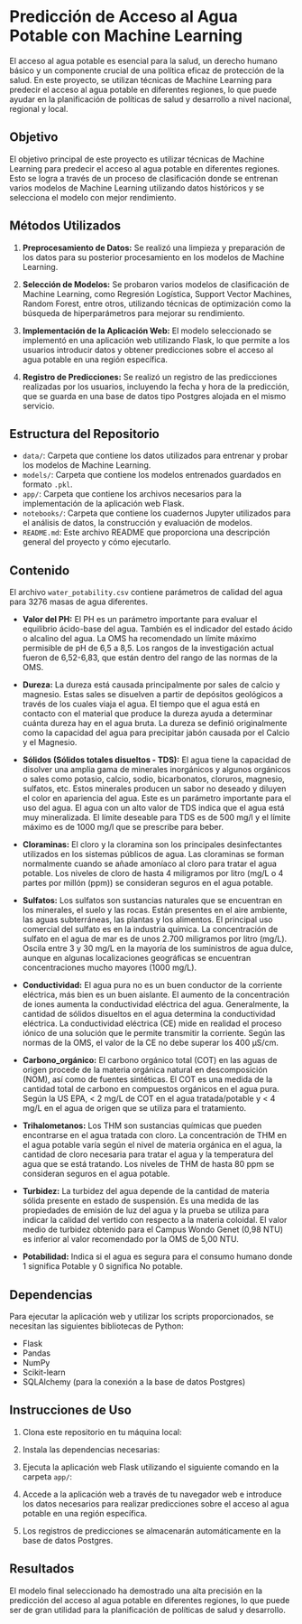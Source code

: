 # Predicción de Acceso al Agua Potable con Machine Learning

El acceso al agua potable es esencial para la salud, un derecho humano básico y un componente crucial de una política eficaz de protección de la salud. En este proyecto, se utilizan técnicas de Machine Learning para predecir el acceso al agua potable en diferentes regiones, lo que puede ayudar en la planificación de políticas de salud y desarrollo a nivel nacional, regional y local.

## Objetivo

El objetivo principal de este proyecto es utilizar técnicas de Machine Learning para predecir el acceso al agua potable en diferentes regiones. Esto se logra a través de un proceso de clasificación donde se entrenan varios modelos de Machine Learning utilizando datos históricos y se selecciona el modelo con mejor rendimiento.

## Métodos Utilizados

1. **Preprocesamiento de Datos:** Se realizó una limpieza y preparación de los datos para su posterior procesamiento en los modelos de Machine Learning.

2. **Selección de Modelos:** Se probaron varios modelos de clasificación de Machine Learning, como Regresión Logística, Support Vector Machines, Random Forest, entre otros, utilizando técnicas de optimización como la búsqueda de hiperparámetros para mejorar su rendimiento.

3. **Implementación de la Aplicación Web:** El modelo seleccionado se implementó en una aplicación web utilizando Flask, lo que permite a los usuarios introducir datos y obtener predicciones sobre el acceso al agua potable en una región específica.

4. **Registro de Predicciones:** Se realizó un registro de las predicciones realizadas por los usuarios, incluyendo la fecha y hora de la predicción, que se guarda en una base de datos tipo Postgres alojada en el mismo servicio.

## Estructura del Repositorio

- `data/`: Carpeta que contiene los datos utilizados para entrenar y probar los modelos de Machine Learning.
- `models/`: Carpeta que contiene los modelos entrenados guardados en formato `.pkl`.
- `app/`: Carpeta que contiene los archivos necesarios para la implementación de la aplicación web Flask.
- `notebooks/`: Carpeta que contiene los cuadernos Jupyter utilizados para el análisis de datos, la construcción y evaluación de modelos.
- `README.md`: Este archivo README que proporciona una descripción general del proyecto y cómo ejecutarlo.

## Contenido

El archivo `water_potability.csv` contiene parámetros de calidad del agua para 3276 masas de agua diferentes.

- **Valor del PH:** El PH es un parámetro importante para evaluar el equilibrio ácido-base del agua. También es el indicador del estado ácido o alcalino del agua. La OMS ha recomendado un límite máximo permisible de pH de 6,5 a 8,5. Los rangos de la investigación actual fueron de 6,52-6,83, que están dentro del rango de las normas de la OMS.

- **Dureza:** La dureza está causada principalmente por sales de calcio y magnesio. Estas sales se disuelven a partir de depósitos geológicos a través de los cuales viaja el agua. El tiempo que el agua está en contacto con el material que produce la dureza ayuda a determinar cuánta dureza hay en el agua bruta. La dureza se definió originalmente como la capacidad del agua para precipitar jabón causada por el Calcio y el Magnesio.

- **Sólidos (Sólidos totales disueltos - TDS):** El agua tiene la capacidad de disolver una amplia gama de minerales inorgánicos y algunos orgánicos o sales como potasio, calcio, sodio, bicarbonatos, cloruros, magnesio, sulfatos, etc. Estos minerales producen un sabor no deseado y diluyen el color en apariencia del agua. Este es un parámetro importante para el uso del agua. El agua con un alto valor de TDS indica que el agua está muy mineralizada. El límite deseable para TDS es de 500 mg/l y el límite máximo es de 1000 mg/l que se prescribe para beber.

- **Cloraminas:** El cloro y la cloramina son los principales desinfectantes utilizados en los sistemas públicos de agua. Las cloraminas se forman normalmente cuando se añade amoníaco al cloro para tratar el agua potable. Los niveles de cloro de hasta 4 miligramos por litro (mg/L o 4 partes por millón (ppm)) se consideran seguros en el agua potable.

- **Sulfatos:** Los sulfatos son sustancias naturales que se encuentran en los minerales, el suelo y las rocas. Están presentes en el aire ambiente, las aguas subterráneas, las plantas y los alimentos. El principal uso comercial del sulfato es en la industria química. La concentración de sulfato en el agua de mar es de unos 2.700 miligramos por litro (mg/L). Oscila entre 3 y 30 mg/L en la mayoría de los suministros de agua dulce, aunque en algunas localizaciones geográficas se encuentran concentraciones mucho mayores (1000 mg/L).

- **Conductividad:** El agua pura no es un buen conductor de la corriente eléctrica, más bien es un buen aislante. El aumento de la concentración de iones aumenta la conductividad eléctrica del agua. Generalmente, la cantidad de sólidos disueltos en el agua determina la conductividad eléctrica. La conductividad eléctrica (CE) mide en realidad el proceso iónico de una solución que le permite transmitir la corriente. Según las normas de la OMS, el valor de la CE no debe superar los 400 μS/cm.

- **Carbono_orgánico:** El carbono orgánico total (COT) en las aguas de origen procede de la materia orgánica natural en descomposición (NOM), así como de fuentes sintéticas. El COT es una medida de la cantidad total de carbono en compuestos orgánicos en el agua pura. Según la US EPA, < 2 mg/L de COT en el agua tratada/potable y < 4 mg/L en el agua de origen que se utiliza para el tratamiento.

- **Trihalometanos:** Los THM son sustancias químicas que pueden encontrarse en el agua tratada con cloro. La concentración de THM en el agua potable varía según el nivel de materia orgánica en el agua, la cantidad de cloro necesaria para tratar el agua y la temperatura del agua que se está tratando. Los niveles de THM de hasta 80 ppm se consideran seguros en el agua potable.

- **Turbidez:** La turbidez del agua depende de la cantidad de materia sólida presente en estado de suspensión. Es una medida de las propiedades de emisión de luz del agua y la prueba se utiliza para indicar la calidad del vertido con respecto a la materia coloidal. El valor medio de turbidez obtenido para el Campus Wondo Genet (0,98 NTU) es inferior al valor recomendado por la OMS de 5,00 NTU.

- **Potabilidad:** Indica si el agua es segura para el consumo humano donde 1 significa Potable y 0 significa No potable.

## Dependencias

Para ejecutar la aplicación web y utilizar los scripts proporcionados, se necesitan las siguientes bibliotecas de Python:

- Flask
- Pandas
- NumPy
- Scikit-learn
- SQLAlchemy (para la conexión a la base de datos Postgres)

## Instrucciones de Uso

1. Clona este repositorio en tu máquina local:


2. Instala las dependencias necesarias:


3. Ejecuta la aplicación web Flask utilizando el siguiente comando en la carpeta `app/`:


4. Accede a la aplicación web a través de tu navegador web e introduce los datos necesarios para realizar predicciones sobre el acceso al agua potable en una región específica.

5. Los registros de predicciones se almacenarán automáticamente en la base de datos Postgres.

## Resultados

El modelo final seleccionado ha demostrado una alta precisión en la predicción del acceso al agua potable en diferentes regiones, lo que puede ser de gran utilidad para la planificación de políticas de salud y desarrollo.

